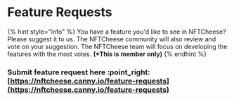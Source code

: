 # Feature Requests

{% hint style="info" %}
You have a feature you'd like to see in NFTCheese? Please suggest it to us. The NFTCheese community will also review and vote on your suggestion. The NFTCheese team will focus on developing the features with the most votes. **(\*This is member only)**
{% endhint %}

### Submit feature request here :point\_right: [https://nftcheese.canny.io/feature-requests](https://nftcheese.canny.io/feature-requests)
